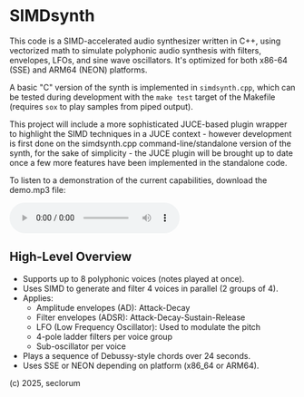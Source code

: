 # SIMDsynth

This code is a SIMD-accelerated audio synthesizer written in C++, using vectorized math to simulate polyphonic audio synthesis with filters, envelopes, LFOs, and sine wave oscillators. It's optimized for both x86-64 (SSE) and ARM64 (NEON) platforms.

A basic "C" version of the synth is implemented in `simdsynth.cpp`, which can be tested during development with the `make test` target of the Makefile (requires `sox` to play samples from piped output). 

This project will include a more sophisticated JUCE-based plugin wrapper to highlight the SIMD techniques in a JUCE context - however development is first done on the simdsynth.cpp command-line/standalone version of the synth, for the sake of simplicity - the JUCE plugin will be brought up to date once a few more features have been implemented in the standalone code.

To listen to a demonstration of the current capabilities, download the demo.mp3 file:

<audio controls>
	<source src="https://raw.githubusercontent.com/seclorum/SIMDsynth/main/demo.mp3" type="audio/mpeg">
	<a href="https://raw.githubusercontent.com/seclorum/SIMDsynth/main/demo.mp3">Download the demo.mp3 to play locally.</a>
</audio>


## High-Level Overview

- Supports up to 8 polyphonic voices (notes played at once).
- Uses SIMD to generate and filter 4 voices in parallel (2 groups of 4).
- Applies:
  - Amplitude envelopes (AD): Attack-Decay
  - Filter envelopes (ADSR): Attack-Decay-Sustain-Release
  - LFO (Low Frequency Oscillator): Used to modulate the pitch
  - 4-pole ladder filters per voice group
  - Sub-oscillator per voice
- Plays a sequence of Debussy-style chords over 24 seconds.
- Uses SSE or NEON depending on platform (x86_64 or ARM64).


(c) 2025, seclorum
